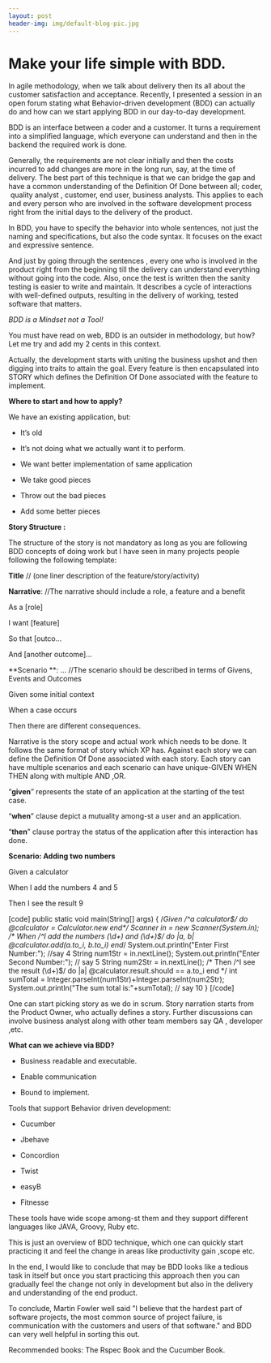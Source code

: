 ```yaml
---
layout: post
header-img: img/default-blog-pic.jpg
---
```


# Make your life simple with BDD.

In agile methodology, when we talk about delivery then its all about the customer satisfaction and acceptance. Recently, I presented a session in an open forum stating what Behavior-driven development (BDD) can actually do and how can we start applying BDD in our day-to-day development.

BDD is an interface between a coder and a customer. It turns a requirement into a simplified language, which everyone can understand and then in the backend the required work is done.

Generally, the requirements are not clear initially and then the costs incurred to add changes are more in the long run, say, at the time of delivery. The best part of this technique is that we can bridge the gap and have a common understanding of the Definition Of Done between all; coder,  quality analyst , customer, end user, business analysts. This applies to each and every person who are involved in the software development process right from the initial days to the delivery of the product.

In BDD, you have to specify the behavior into whole sentences, not just the naming and specifications, but also the code syntax. It focuses on the exact and expressive sentence.

And just by going through the sentences , every one who is involved in the product right from the beginning till the delivery can understand everything without going into the code. Also, once the test is written then the sanity testing is easier to write and maintain. It describes a cycle of interactions with well-defined outputs, resulting in the delivery of working, tested software that matters.

_BDD is a Mindset not a Tool!_

You must have read on web, BDD is an outsider in methodology, but how? Let me try and add my 2 cents in this context.

Actually, the development starts with uniting the business upshot and then digging into traits to attain the goal. Every feature is then encapsulated into STORY which defines the Definition Of Done associated with the feature to implement.

**Where to start and how to apply?**

We have an existing application, but:

  * It’s old

  * It’s not doing what we actually want it to perform.

  * We want better implementation of same application

  * We take good pieces

  * Throw out the bad pieces

  * Add some better pieces

**Story Structure :**

The structure of the story is not mandatory as long as you are following BDD concepts of doing work but I have seen in many projects people following the following template:

**Title** // (one liner description of the feature/story/activity)

**Narrative**: //The narrative should include a role, a feature and a benefit

As a [role]

I want [feature]

So that [outco...

And [another outcome]...

**Scenario **: ... //The scenario should be described in terms of Givens, Events and Outcomes

Given some initial context

When a case occurs

Then there are different consequences.

Narrative is the story scope and actual work which needs to be done. It follows the same format of story which XP has. Against each story we can define the Definition Of Done associated with each story. Each story can have multiple scenarios and each scenario can have unique-GIVEN WHEN THEN along with multiple AND ,OR.

“**given**” represents the state of an application at the starting of the test case.

“**when**” clause depict a mutuality among-st a user and an application.

“**then**” clause portray the status of the application after this interaction has done.

**Scenario: Adding two numbers**

Given a calculator

When I add the numbers 4 and 5

Then I see the result 9

[code] public static void main(String[] args) { /*Given /^a calculator$/ do @calculator = Calculator.new end*/ Scanner in = new Scanner(System.in); /* When /^I add the numbers (\d+) and (\d+)$/ do |a, b| @calculator.add(a.to_i, b.to_i) end*/ System.out.println("Enter First Number:"); //say 4 String num1Str = in.nextLine(); System.out.println("Enter Second Number:"); // say 5 String num2Str = in.nextLine(); /* Then /^I see the result (\d+)$/ do |a| @calculator.result.should == a.to_i end */ int sumTotal = Integer.parseInt(num1Str)+Integer.parseInt(num2Str); System.out.println("The sum total is:"+sumTotal); // say 10 } [/code] 

One can start picking story as we do in scrum. Story narration starts from the Product Owner, who actually defines a story. Further discussions can involve business analyst along with other team members say QA , developer ,etc.

**What can we achieve via BDD?**

  * Business readable and executable.

  * Enable communication

  * Bound to implement.

Tools that support Behavior driven development:

  * Cucumber

  * Jbehave

  * Concordion

  * Twist

  * easyB

  * Fitnesse

These tools have wide scope among-st them and they support different languages like JAVA, Groovy, Ruby etc.

This is just an overview of BDD technique, which one can quickly start practicing it and feel the change in areas like productivity gain ,scope etc.

In the end, I would like to conclude that may be BDD looks like a tedious task in itself but once you start practicing this approach then you can gradually feel the change not only in development but also in the delivery and understanding of the end product.

To conclude, Martin Fowler well said "I believe that the hardest part of software projects, the most common source of project failure, is communication with the customers and users of that software." and BDD can very well helpful in sorting this out.

Recommended books: The Rspec Book and the Cucumber Book.